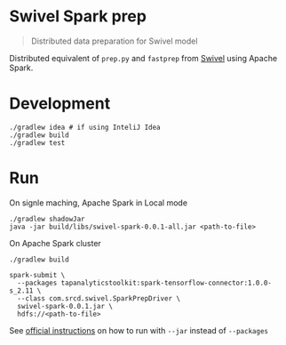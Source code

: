 # Swivel Spark prep
> Distributed data preparation for Swivel model

Distributed equivalent of `prep.py` and `fastprep` from [Swivel](https://github.com/tensorflow/models/blob/master/swivel/) using Apache Spark.


# Development
```
./gradlew idea # if using InteliJ Idea
./gradlew build
./gradlew test
```

# Run

On signle maching, Apache Spark in Local mode
```
./gradlew shadowJar
java -jar build/libs/swivel-spark-0.0.1-all.jar <path-to-file>
```

On Apache Spark cluster
```
./gradlew build

spark-submit \
  --packages tapanalyticstoolkit:spark-tensorflow-connector:1.0.0-s_2.11 \
  --class com.srcd.swivel.SparkPrepDriver \
  swivel-spark-0.0.1.jar \
  hdfs://<path-to-file>
```

See [official instructions](https://github.com/tensorflow/ecosystem/tree/master/spark/spark-tensorflow-connector#using-spark-shell) on how to run with `--jar` instead of `--packages`